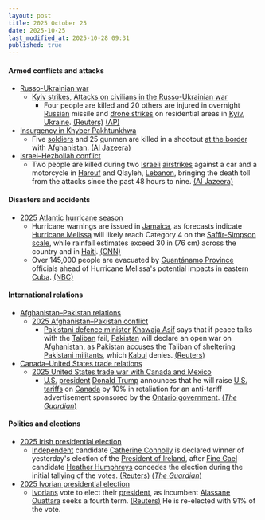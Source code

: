 ```yaml
---
layout: post
title: 2025 October 25
date: 2025-10-25
last_modified_at: 2025-10-28 09:31
published: true
---
```



#### Armed conflicts and attacks

* [Russo-Ukrainian war](https://en.wikipedia.org/wiki/Russo-Ukrainian_war_%282022%E2%80%93present%29 "Russo-Ukrainian war (2022–present)")
  * [Kyiv strikes](https://en.wikipedia.org/wiki/Kyiv_strikes_%282022%E2%80%93present%29 "Kyiv strikes (2022–present)"), [Attacks on civilians in the Russo-Ukrainian war](https://en.wikipedia.org/wiki/Attacks_on_civilians_in_the_Russo-Ukrainian_war_%282022%E2%80%93present%29 "Attacks on civilians in the Russo-Ukrainian war (2022–present)")
    * Four people are killed and 20 others are injured in overnight [Russian](https://en.wikipedia.org/wiki/Russian_Armed_Forces "Russian Armed Forces") missile and [drone strikes](https://en.wikipedia.org/wiki/Drone_warfare "Drone warfare") on residential areas in [Kyiv](https://en.wikipedia.org/wiki/Kyiv "Kyiv"), [Ukraine](https://en.wikipedia.org/wiki/Ukraine "Ukraine"). [(Reuters)](https://www.reuters.com/world/europe/russian-aerial-attack-kyiv-kills-one-injures-10-officials-say-2025-10-25/) [(AP)](https://apnews.com/article/russia-ukraine-zelenskyy-missile-ballistic-kyiv-4381b48b931d7ed32e44a6d671b97dd5)
* [Insurgency in Khyber Pakhtunkhwa](https://en.wikipedia.org/wiki/Insurgency_in_Khyber_Pakhtunkhwa "Insurgency in Khyber Pakhtunkhwa")
  * Five [soldiers](https://en.wikipedia.org/wiki/Pakistan_Army "Pakistan Army") and 25 gunmen are killed in a shootout [at the border](https://en.wikipedia.org/wiki/Durand_Line "Durand Line") with [Afghanistan](https://en.wikipedia.org/wiki/Afghanistan "Afghanistan"). [(Al Jazeera)](https://www.aljazeera.com/news/2025/10/26/pakistan-says-five-soldiers-and-25-fighters-killed-in-afghan-border-clashes)
* [Israel–Hezbollah conflict](https://en.wikipedia.org/wiki/Israel%E2%80%93Hezbollah_conflict_%282023%E2%80%93present%29 "Israel–Hezbollah conflict (2023–present)")
  * Two people are killed during two [Israeli](https://en.wikipedia.org/wiki/Israel "Israel") [airstrikes](https://en.wikipedia.org/wiki/Airstrike "Airstrike") against a car and a motorcycle in [Harouf](https://en.wikipedia.org/wiki/Harouf "Harouf") and Qlayleh, [Lebanon](https://en.wikipedia.org/wiki/Lebanon "Lebanon"), bringing the death toll from the attacks since the past 48 hours to nine. [(Al Jazeera)](https://www.aljazeera.com/news/liveblog/2025/10/25/live-un-says-1-5m-in-gaza-need-aid-israel-blocks-borders-despite-ceasefir?update=4058734)

#### Disasters and accidents

* [2025 Atlantic hurricane season](https://en.wikipedia.org/wiki/2025_Atlantic_hurricane_season "2025 Atlantic hurricane season")
  * Hurricane warnings are issued in [Jamaica](https://en.wikipedia.org/wiki/Jamaica "Jamaica"), as forecasts indicate [Hurricane Melissa](https://en.wikipedia.org/wiki/Hurricane_Melissa "Hurricane Melissa") will likely reach Category 4 on the [Saffir-Simpson scale](https://en.wikipedia.org/wiki/Saffir-Simpson_scale "Saffir-Simpson scale"), while rainfall estimates exceed 30 in (76 cm) across the country and in [Haiti](https://en.wikipedia.org/wiki/Haiti "Haiti"). [(CNN)](https://www.cnn.com/2025/10/25/weather/hurricane-melissa-storm-tracker-forecast-jamaica-haiti-climate)
  * Over 145,000 people are evacuated by [Guantánamo Province](https://en.wikipedia.org/wiki/Guant%C3%A1namo_Province "Guantánamo Province") officials ahead of Hurricane Melissa's potential impacts in eastern [Cuba](https://en.wikipedia.org/wiki/Cuba "Cuba"). [(NBC)](https://www.nbcnews.com/weather/storms/tropical-storm-melissa-hurricane-updates-rcna239732)

#### International relations

* [Afghanistan–Pakistan relations](https://en.wikipedia.org/wiki/Afghanistan%E2%80%93Pakistan_relations "Afghanistan–Pakistan relations")
  * [2025 Afghanistan–Pakistan conflict](https://en.wikipedia.org/wiki/2025_Afghanistan%E2%80%93Pakistan_conflict "2025 Afghanistan–Pakistan conflict")
    * [Pakistani defence minister](https://en.wikipedia.org/wiki/Minister_of_Defence_%28Pakistan%29 "Minister of Defence (Pakistan)") [Khawaja Asif](https://en.wikipedia.org/wiki/Khawaja_Asif "Khawaja Asif") says that if peace talks with the [Taliban](https://en.wikipedia.org/wiki/Taliban "Taliban") fail, [Pakistan](https://en.wikipedia.org/wiki/Pakistan "Pakistan") will declare an open war on [Afghanistan](https://en.wikipedia.org/wiki/Afghanistan "Afghanistan"), as Pakistan accuses the Taliban of sheltering [Pakistani militants](https://en.wikipedia.org/wiki/Pakistani_Taliban "Pakistani Taliban"), which [Kabul](https://en.wikipedia.org/wiki/Kabul "Kabul") denies. [(Reuters)](https://www.reuters.com/world/asia-pacific/pakistan-defence-minister-warns-open-war-with-afghanistan-if-peace-talks-fail-2025-10-25/)
* [Canada–United States trade relations](https://en.wikipedia.org/wiki/Canada%E2%80%93United_States_trade_relations "Canada–United States trade relations")
  * [2025 United States trade war with Canada and Mexico](https://en.wikipedia.org/wiki/2025_United_States_trade_war_with_Canada_and_Mexico "2025 United States trade war with Canada and Mexico")
    * [U.S.](https://en.wikipedia.org/wiki/U.S. "U.S.") [president](https://en.wikipedia.org/wiki/President_of_the_United_States "President of the United States") [Donald Trump](https://en.wikipedia.org/wiki/Donald_Trump "Donald Trump") announces that he will raise [U.S. tariffs](https://en.wikipedia.org/wiki/Tariffs_in_the_second_Trump_administration "Tariffs in the second Trump administration") on [Canada](https://en.wikipedia.org/wiki/Canada "Canada") by 10% in retaliation for an anti-tariff advertisement sponsored by the [Ontario government](https://en.wikipedia.org/wiki/Government_of_Ontario "Government of Ontario"). [(*The Guardian*)](https://www.theguardian.com/us-news/2025/oct/25/trump-tariffs-canada-ronald-reagan)

#### Politics and elections

* [2025 Irish presidential election](https://en.wikipedia.org/wiki/2025_Irish_presidential_election "2025 Irish presidential election")
  * [Independent](https://en.wikipedia.org/wiki/Independent_politician_%28Ireland%29 "Independent politician (Ireland)") candidate [Catherine Connolly](https://en.wikipedia.org/wiki/Catherine_Connolly "Catherine Connolly") is declared winner of yesterday's election of the [President of Ireland](https://en.wikipedia.org/wiki/President_of_Ireland "President of Ireland"), after [Fine Gael](https://en.wikipedia.org/wiki/Fine_Gael "Fine Gael") candidate [Heather Humphreys](https://en.wikipedia.org/wiki/Heather_Humphreys "Heather Humphreys") concedes the election during the initial tallying of the votes. [(Reuters)](https://www.reuters.com/world/left-wing-connolly-set-win-irish-presidency-opponents-concede-2025-10-25/) [(*The Guardian*)](https://www.theguardian.com/world/2025/oct/25/catherine-connolly-ireland-presidential-election-leftwing)
* [2025 Ivorian presidential election](https://en.wikipedia.org/wiki/2025_Ivorian_presidential_election "2025 Ivorian presidential election")
  * [Ivorians](https://en.wikipedia.org/wiki/Ivorians "Ivorians") vote to elect their [president](https://en.wikipedia.org/wiki/List_of_heads_of_state_of_Ivory_Coast "List of heads of state of Ivory Coast"), as incumbent [Alassane Ouattara](https://en.wikipedia.org/wiki/Alassane_Ouattara "Alassane Ouattara") seeks a fourth term. [(Reuters)](https://www.reuters.com/world/africa/ivory-coast-votes-with-ouattaras-legacy-age-focus-2025-10-25/) He is re-elected with 91% of the vote.
